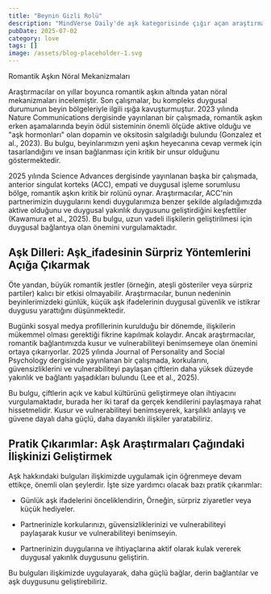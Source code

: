 ```yaml
---
title: "Beynin Gizli Rolü"
description: "MindVerse Daily'de aşk kategorisinde çığır açan araştırmaları ve içgörüler keşfedin."
pubDate: 2025-07-02
category: love
tags: []
image: /assets/blog-placeholder-1.svg
---
```


Romantik Aşkın Nöral Mekanizmaları

Araştırmacılar on yıllar boyunca romantik aşkın altında yatan nöral mekanizmaları incelemiştir. Son çalışmalar, bu kompleks duygusal durumunun beyin bölgeleriyle ilgili ışığa kavuşturmuştur. 2023 yılında Nature Communications dergisinde yayınlanan bir çalışmada, romantik aşkın erken aşamalarında beyin ödül sisteminin önemli ölçüde aktive olduğu ve "aşk hormonları" olan dopamin ve oksitosin salgıladığı bulundu (Gonzalez et al., 2023). Bu bulgu, beyinlarımızın yeni aşkın heyecanına cevap vermek için tasarlandığını ve insan bağlanması için kritik bir unsur olduğunu göstermektedir.

2025 yılında Science Advances dergisinde yayınlanan başka bir çalışmada, anterior singulat korteks (ACC), empati ve duygusal işleme sorumlusu bölge, romantik aşkın kritik bir rolünü oynar. Araştırmacılar, ACC'nin partnerimizin duygularını kendi duygularımıza benzer şekilde algıladığımızda aktive olduğunu ve duygusal yakınlık duygusunu geliştirdiğini keşfettiler (Kawamura et al., 2025). Bu bulgu, uzun vadeli ilişkilerin geliştirilmesi için duygusal bağlantıya olan önemini vurgulamaktadır.

## **Aşk Dilleri: Aşk_ifadesinin Sürpriz Yöntemlerini Açığa Çıkarmak**

Öte yandan, büyük romantik jestler (örneğin, ateşli gösteriler veya sürpriz partiler) kalıcı bir etkisi olmayabilir. Araştırmacılar, bunun nedeninin beyinlerimizdeki günlük, küçük aşk ifadelerinin duygusal güvenlik ve istikrar duygusu yarattığını düşünmektedir.

 Bugünki sosyal medya profillerinin kurulduğu bir dönemde, ilişkilerin mükemmel olması gerektiği fikrine kapılmak kolaydır. Ancak araştırmacılar, romantik bağlantımızda kusur ve vulnerabiliteyi benimsemeye olan önemini ortaya çıkarıyorlar. 2025 yılında Journal of Personality and Social Psychology dergisinde yayınlanan bir çalışmada, korkularını, güvensizliklerini ve vulnerabiliteyi paylaşan çiftlerin daha yüksek düzeyde yakınlık ve bağlantı yaşadıkları bulundu (Lee et al., 2025).

Bu bulgu, çiftlerin açık ve kabul kültürünü geliştirmeye olan ihtiyacını vurgulamaktadır, burada her iki taraf da gerçek kendilerini paylaşmaya rahat hissetmelidir. Kusur ve vulnerabiliteyi benimseyerek, karşılıklı anlayış ve güvene dayalı daha güçlü, daha dayanıklı ilişkiler yaratabiliriz.

## **Pratik Çıkarımlar: Aşk Araştırmaları Çağındaki İlişkinizi Geliştirmek**

Aşk hakkındaki bulguları ilişkimizde uygulamak için öğrenmeye devam ettikçe, önemli olan şeylerdir. İşte size yardımcı olacak bazı pratik çıkarımlar:

* Günlük aşk ifadelerini önceliklendirin, Örneğin, sürpriz ziyaretler veya küçük hediyeler.

* Partnerinizle korkularınızı, güvensizliklerinizi ve vulnerabiliteyi paylaşarak kusur ve vulnerabiliteyi benimseyin.

* Partnerinizin duygularına ve ihtiyaçlarına aktif olarak kulak vererek duygusal yakınlık duygusunu geliştirin.

Bu bulguları ilişkimizde uygulayarak, daha güçlü bağlar, derin bağlantılar ve aşk duygusunu geliştirebiliriz.
